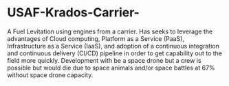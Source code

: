 # USAF-Krados-Carrier-
A Fuel Levitation using engines from a carrier. Has seeks to leverage the advantages of Cloud computing, Platform as a Service (PaaS), Infrastructure as a Service (IaaS), and adoption of a continuous integration and continuous delivery (CI/CD) pipeline in order to get capability out to the field more quickly.
Development with be a space drone but a crew is possible but would die due to space animals and/or space battles at 67% without space drone capacity.
